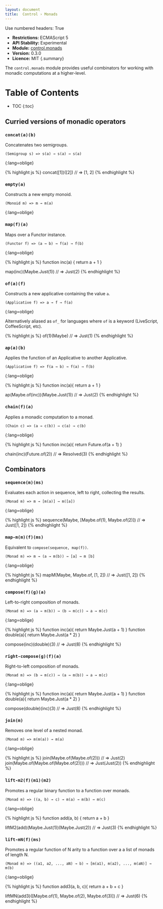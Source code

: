 ```yaml
---
layout: document
title:  Control › Monads
---
```


Use numbered headers: True

 -  **Restrictions:** ECMAScript 5
 -  **API Stability:** Experimental
 -  **Module:** [control.monads](https://npmjs.org/package/control.monads)
 -  **Version:** 0.3.0
 -  **Licence:** MIT
{.summary}

The `control.monads` module provides useful combinators for working with
monadic computations at a higher-level.


# Table of Contents

 *  TOC
{:toc}


## Curried versions of monadic operators

### `concat(a)(b)`

Concatenates two semigroups.

    (Semigroup s) => s(a) → s(a) → s(a)
{:lang=oblige}

{% highlight js %}
concat([1])([2])        // => [1, 2]
{% endhighlight %}


### `empty(a)`

Constructs a new empty monoid.

    (Monoid m) => m → m(a)
{:lang=oblige}


### `map(f)(a)`

Maps over a Functor instance.

    (Functor f) => (a → b) → f(a) → f(b)
{:lang=oblige}

{% highlight js %}
function inc(a) { return a + 1 }

map(inc)(Maybe.Just(1))           // => Just(2)
{% endhighlight %}


### `of(a)(f)`

Constructs a new applicative containing the value `a`.

    (Applicative f) => a → f → f(a)
{:lang=oblige}

Alternatively aliased as `of_` for languages where `of` is a keyword
(LiveScript, CoffeeScript, etc).

{% highlight js %}
of(1)(Maybe)            // => Just(1)
{% endhighlight %}


### `ap(a)(b)`

Applies the function of an Applicative to another Applicative.

    (Applicative f) => f(a → b) → f(a) → f(b)
{:lang=oblige}

{% highlight js %}
function inc(a){ return a + 1 }

ap(Maybe.of(inc))(Maybe.Just(1))        // => Just(2)
{% endhighlight %}


### `chain(f)(a)`

Applies a monadic computation to a monad.

    (Chain c) => (a → c(b)) → c(a) → c(b)
{:lang=oblige}

{% highlight js %}
function inc(a){ return Future.of(a + 1) }

chain(inc)(Future.of(2))        // => Resolved(3)
{% endhighlight %}


## Combinators

### `sequence(m)(ms)`

Evaluates each action in sequence, left to right, collecting the results.

    (Monad m) => m → [m(a)] → m([a])
{:lang=oblige}

{% highlight js %}
sequence(Maybe, [Maybe.of(1), Maybe.of(2)])     // => Just([1, 2])
{% endhighlight %}


### `map-m(m)(f)(ms)`

Equivalent to `compose(sequence, map(f))`.

    (Monad m) => m → (a → m(b)) → [a] → m [b]
{:lang=oblige}

{% highlight js %}
mapM(Maybe, Maybe.of, [1, 2])       // => Just([1, 2])
{% endhighlight %}


### `compose(f)(g)(a)`

Left-to-right composition of monads.

    (Monad m) => (a → m(b)) → (b → m(c)) → a → m(c)
{:lang=oblige}

{% highlight js %}
function inc(a){ return Maybe.Just(a + 1) }
function double(a){ return Maybe.Just(a * 2) }

compose(inc)(double)(3)         // => Just(8)
{% endhighlight %}


### `right-compose(g)(f)(a)`

Right-to-left composition of monads.

    (Monad m) => (b → m(c)) → (a → m(b)) → a → m(c)
{:lang=oblige}

{% highlight js %}
function inc(a){ return Maybe.Just(a + 1) }
function double(a){ return Maybe.Just(a * 2) }

compose(double)(inc)(3)         // => Just(8)
{% endhighlight %}


### `join(m)`

Removes one level of a nested monad.

    (Monad m) => m(m(a)) → m(a)
{:lang=oblige}

{% highlight js %}
join(Maybe.of(Maybe.of(2)))             // => Just(2)
join(Maybe.of(Maybe.of(Maybe.of(2))))   // => Just(Just(2))
{% endhighlight %}


### `lift-m2(f)(m1)(m2)`

Promotes a regular binary function to a function over monads.

    (Monad m) => ((a, b) → c) → m(a) → m(b) → m(c)
{:lang=oblige}

{% highlight js %}
function add(a, b) { return a + b }

liftM2(add)(Maybe.Just(1))(Maybe.Just(2))       // => Just(3)
{% endhighlight %}


### `lift-mN(f)(ms)`

Promotes a regular function of N arity to a function over a a list of monads of
length N.

    (Monad m) => ((a1, a2, ..., aN) → b) → [m(a1), m(a2), ..., m(aN)] → m(b)
{:lang=oblige}

{% highlight js %}
function add3(a, b, c){ return a + b + c }

liftMN(add3)([Maybe.of(1), Maybe.of(2), Maybe.of(3)])   // => Just(6)
{% endhighlight %}
